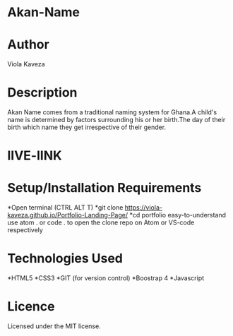 # Akan-Name

# Author
Viola Kaveza

# Description
Akan Name comes from a traditional naming system for Ghana.A child's name is determined by factors surrounding his or her birth.The day of their birth which name they get irrespective of their gender.

# lIVE-lINK


# Setup/Installation Requirements
*Open terminal (CTRL ALT T)
*git clone https://viola-kaveza.github.io/Portfolio-Landing-Page/
*cd portfolio easy-to-understand use atom . or code . to open the clone repo on Atom or VS-code respectively

# Technologies Used
*HTML5
*CSS3
*GIT (for version control)
*Boostrap 4
*Javascript

# Licence

Licensed under the MIT license.

